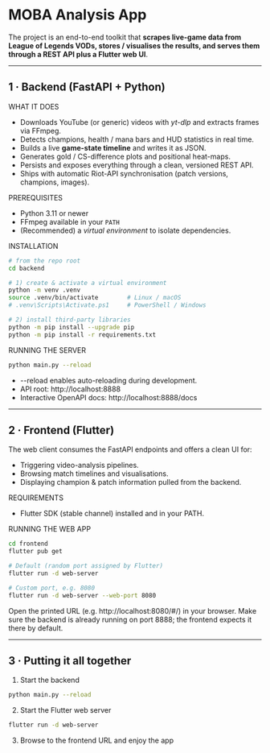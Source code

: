 MOBA Analysis App
=================

The project is an end-to-end toolkit that **scrapes live-game data from League of Legends VODs, stores / visualises the results, and serves them through a REST API plus a Flutter web UI**.

---------------------------------------------------------------------------
1 · Backend (FastAPI + Python)
---------------------------------------------------------------------------

WHAT IT DOES
* Downloads YouTube (or generic) videos with *yt-dlp* and extracts frames via FFmpeg.
* Detects champions, health / mana bars and HUD statistics in real time.
* Builds a live **game-state timeline** and writes it as JSON.
* Generates gold / CS-difference plots and positional heat-maps.
* Persists and exposes everything through a clean, versioned REST API.
* Ships with automatic Riot-API synchronisation (patch versions, champions, images).

PREREQUISITES
* Python 3.11 or newer
* FFmpeg available in your `PATH`
* (Recommended) a *virtual environment* to isolate dependencies.

INSTALLATION
```bash
# from the repo root
cd backend

# 1) create & activate a virtual environment
python -m venv .venv
source .venv/bin/activate        # Linux / macOS
# .venv\Scripts\Activate.ps1     # PowerShell / Windows

# 2) install third-party libraries
python -m pip install --upgrade pip
python -m pip install -r requirements.txt
```

RUNNING THE SERVER
```bash
python main.py --reload
```
* --reload enables auto-reloading during development.
* API root: http://localhost:8888
* Interactive OpenAPI docs: http://localhost:8888/docs

---------------------------------------------------------------------------
2 · Frontend (Flutter)
---------------------------------------------------------------------------

The web client consumes the FastAPI endpoints and offers a clean UI for:
* Triggering video-analysis pipelines.
* Browsing match timelines and visualisations.
* Displaying champion & patch information pulled from the backend.

REQUIREMENTS
* Flutter SDK (stable channel) installed and in your PATH.

RUNNING THE WEB APP
```bash
cd frontend
flutter pub get

# Default (random port assigned by Flutter)
flutter run -d web-server

# Custom port, e.g. 8080
flutter run -d web-server --web-port 8080
```
Open the printed URL (e.g. http://localhost:8080/#/) in your browser.
Make sure the backend is already running on port 8888; the frontend expects it there by default.

---------------------------------------------------------------------------
3 · Putting it all together
---------------------------------------------------------------------------

1. Start the backend
```bash
python main.py --reload
```
2. Start the Flutter web server
```bash
flutter run -d web-server
```
3. Browse to the frontend URL and enjoy the app

